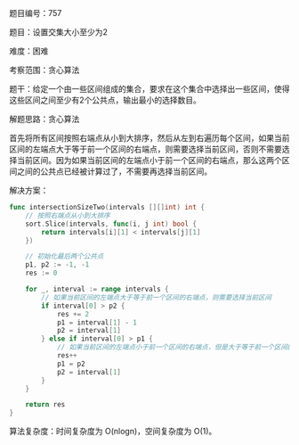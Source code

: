题目编号：757

题目：设置交集大小至少为2

难度：困难

考察范围：贪心算法

题干：给定一个由一些区间组成的集合，要求在这个集合中选择出一些区间，使得这些区间之间至少有2个公共点，输出最小的选择数目。

解题思路：贪心算法

首先将所有区间按照右端点从小到大排序，然后从左到右遍历每个区间，如果当前区间的左端点大于等于前一个区间的右端点，则需要选择当前区间，否则不需要选择当前区间。因为如果当前区间的左端点小于前一个区间的右端点，那么这两个区间之间的公共点已经被计算过了，不需要再选择当前区间。

解决方案：

```go
func intersectionSizeTwo(intervals [][]int) int {
    // 按照右端点从小到大排序
    sort.Slice(intervals, func(i, j int) bool {
        return intervals[i][1] < intervals[j][1]
    })

    // 初始化最后两个公共点
    p1, p2 := -1, -1
    res := 0

    for _, interval := range intervals {
        // 如果当前区间的左端点大于等于前一个区间的右端点，则需要选择当前区间
        if interval[0] > p2 {
            res += 2
            p1 = interval[1] - 1
            p2 = interval[1]
        } else if interval[0] > p1 {
            // 如果当前区间的左端点小于前一个区间的右端点，但是大于等于前一个区间的左端点，则只需要选择当前区间的右端点
            res++
            p1 = p2
            p2 = interval[1]
        }
    }

    return res
}
```

算法复杂度：时间复杂度为 O(nlogn)，空间复杂度为 O(1)。